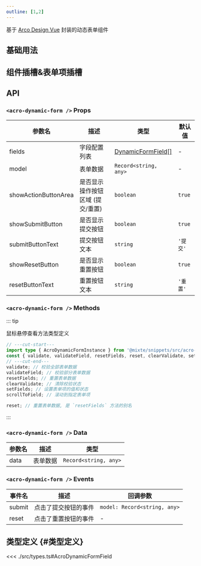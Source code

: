 ```yaml
---
outline: [1,2]
---
```


基于 [Arco Design Vue](https://arco.design/vue) 封装的动态表单组件

## 基础用法

## 组件插槽&表单项插槽

## API

### `<acro-dynamic-form />` Props

| 参数名 | 描述 | 类型 | 默认值 |
| --- | --- | --- | --- |
| fields | 字段配置列表 | [DynamicFormField[]](#类型定义) | - |
| model | 表单数据 | `Record<string, any>` | - |
| showActionButtonArea | 是否显示操作按钮区域 (提交/重置) | `boolean` | `true` |
| showSubmitButton | 是否显示提交按钮 | `boolean` | `true` |
| submitButtonText | 提交按钮文本 | `string` | `'提交'` |
| showResetButton | 是否显示重置按钮 | `boolean` | `true` |
| resetButtonText | 重置按钮文本 | `string` | `'重置'` |

### `<acro-dynamic-form />` Methods

::: tip <div flex="~ items-center gap-2" pl-6><i-material-symbols-arrow-cool-down-rounded class="size-4" /> 鼠标悬停查看方法类型定义</div>
```ts twoslash
// ---cut-start---
import type { AcroDynamicFormInstance } from '@mixte/snippets/src/acro-dynamic-form/index';
const { validate, validateField, resetFields, reset, clearValidate, setFields, scrollToField } = {} as AcroDynamicFormInstance;
// ---cut-end---
validate; // 校验全部表单数据
validateField; // 校验部分表单数据
resetFields; // 重置表单数据
clearValidate; // 清除校验状态
setFields; // 设置表单项的值和状态
scrollToField; // 滚动到指定表单项

reset; // 重置表单数据, 是 `resetFields` 方法的别名
```
:::

### `<acro-dynamic-form />` Data

| 参数名 | 描述 | 类型 |
| --- | --- | --- |
| data | 表单数据 | `Record<string, any>` |

### `<acro-dynamic-form />` Events

| 事件名 | 描述 | 回调参数 |
| --- | --- | --- |
| submit | 点击了提交按钮的事件 | `model: Record<string, any>` |
| reset | 点击了重置按钮的事件 | - |

## 类型定义 {#类型定义}

<<< ./src/types.ts#AcroDynamicFormField
